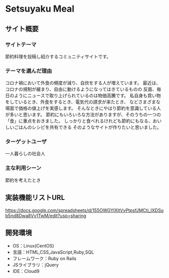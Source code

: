 # Setsuyaku Meal

## サイト概要
### サイトテーマ
節約料理を投稿し紹介するコミュニティサイトです。


### テーマを選んだ理由
コロナ禍において外食の頻度が減り、自炊をする人が増えています。
最近は、コロナの規制が緩まり、自由に動けるようになってはきているものの
反面、毎日のようにニュースで取り上げられているのは物価高騰です。
私自身も買い物をしているとき、外食をするとき、電気代の請求が来たとき、
などさまざまな場面で価格の値上げを実感します。
そんなときにやはり節約を意識している人が多いと思います。
節約にもいろいろな方法がありますが、そのうちの一つの「食」に重点をおきました。
しっかりと食べれるけれども節約にもなる、おいしいごはんのレシピを共有できる
そのようなサイトが作りたいと思いました。



### ターゲットユーザ
一人暮らしの社会人

### 主な利用シーン
節約を考えたとき


## 実装機能リストURL
https://docs.google.com/spreadsheets/d/155OWGYlXltVyPtpsfJMCti_lXDSub5nd8Dwa8Vv1TwM/edit?usp=sharing

## 開発環境
- OS：Linux(CentOS)
- 言語：HTML,CSS,JavaScript,Ruby,SQL
- フレームワーク：Ruby on Rails
- JSライブラリ：jQuery
- IDE：Cloud9

